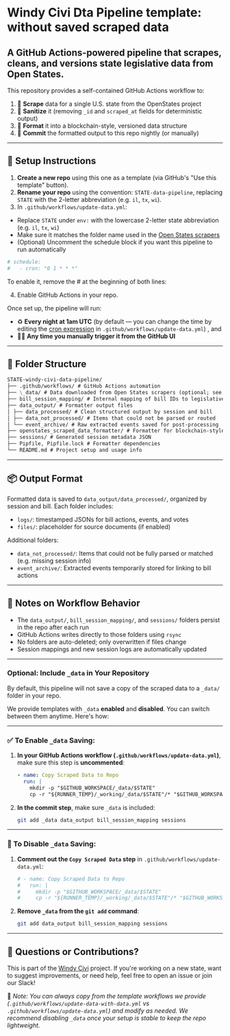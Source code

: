 # Windy Civi Dta Pipeline template: without saved scraped data

## A GitHub Actions-powered pipeline that scrapes, cleans, and versions state legislative data from Open States.

This repository provides a self-contained GitHub Actions workflow to:

1. 🧹 **Scrape** data for a single U.S. state from the OpenStates project
2. 🧼 **Sanitize** it (removing `_id` and `scraped_at` fields for deterministic output)
3. 🧠 **Format** it into a blockchain-style, versioned data structure
4. 📂 **Commit** the formatted output to this repo nightly (or manually)

---

## 🔧 Setup Instructions

1. **Create a new repo** using this one as a template (via GitHub's "Use this template" button).
2. **Rename your repo** using the convention: `STATE-data-pipeline`, replacing `STATE` with the 2-letter abbreviation (e.g. `il`, `tx`, `wi`).
3. In `.github/workflows/update-data.yml`:

- Replace `STATE` under `env:` with the lowercase 2-letter state abbreviation (e.g. `il`, `tx`, `wi`)
- Make sure it matches the folder name used in the [Open States scrapers](https://github.com/openstates/openstates-scrapers/tree/main/scrapers)
- (Optional) Uncomment the schedule block if you want this pipeline to run automatically

```yaml
# schedule:
#   - cron: "0 1 * * *"
```

To enable it, remove the # at the beginning of both lines:

4. Enable GitHub Actions in your repo.

Once set up, the pipeline will run:

- ♻️ **Every night at 1am UTC** (by default — you can change the time by editing the [cron expression](https://crontab.guru/) in `.github/workflows/update-data.yml`)
  , and
- 🧑‍💻 **Any time you manually trigger it from the GitHub UI**

---

## 📁 Folder Structure

```markdown
STATE-windy-civi-data-pipeline/
├── .github/workflows/ # GitHub Actions automation
├── \_data/ # Data downloaded from Open States scrapers (optional; see below to enable/disable)
├── bill_session_mapping/ # Internal mapping of bill IDs to legislative sessions
├── data_output/ # Formatter output files
│ ├── data_processed/ # Clean structured output by session and bill
│ ├── data_not_processed/ # Items that could not be parsed or routed
│ └── event_archive/ # Raw extracted events saved for post-processing
├── openstates_scraped_data_formatter/ # Formatter for blockchain-style output
├── sessions/ # Generated session metadata JSON
├── Pipfile, Pipfile.lock # Formatter dependencies
└── README.md # Project setup and usage info
```

---

## 📦 Output Format

Formatted data is saved to `data_output/data_processed/`, organized by session and bill. Each folder includes:

- `logs/`: timestamped JSONs for bill actions, events, and votes
- `files/`: placeholder for source documents (if enabled)

Additional folders:

- `data_not_processed/`: Items that could not be fully parsed or matched (e.g. missing session info)
- `event_archive/`: Extracted events temporarily stored for linking to bill actions

---

## 🔁 Notes on Workflow Behavior

- The `data_output/`, `bill_session_mapping/`, and `sessions/` folders persist in the repo after each run
- GitHub Actions writes directly to those folders using `rsync`
- No folders are auto-deleted; only overwritten if files change
- Session mappings and new session logs are automatically updated

---

### Optional: Include `_data` in Your Repository

By default, this pipeline will not save a copy of the scraped data to a `_data/` folder in your repo.

We provide templates with `_data` **enabled** and **disabled**. You can switch between them anytime. Here's how:

---

### ✅ To Enable `_data` Saving:

1. **In your GitHub Actions workflow (`.github/workflows/update-data.yml`)**, make sure this step is **uncommented**:

   ```yaml
   - name: Copy Scraped Data to Repo
     run: |
       mkdir -p "$GITHUB_WORKSPACE/_data/$STATE"
       cp -r "${RUNNER_TEMP}/_working/_data/$STATE"/* "$GITHUB_WORKSPACE/_data/$STATE/"
   ```

2. **In the commit step**, make sure `_data` is included:

   ```bash
   git add _data data_output bill_session_mapping sessions
   ```

---

### 🚫 To Disable `_data` Saving:

1. **Comment out the `Copy Scraped Data` step** in `.github/workflows/update-data.yml`:

   ```yaml
   # - name: Copy Scraped Data to Repo
   #   run: |
   #     mkdir -p "$GITHUB_WORKSPACE/_data/$STATE"
   #     cp -r "${RUNNER_TEMP}/_working/_data/$STATE"/* "$GITHUB_WORKSPACE/_data/$STATE/"
   ```

2. **Remove `_data` from the `git add` command**:

   ```bash
   git add data_output bill_session_mapping sessions
   ```

---

## 💬 Questions or Contributions?

This is part of the [Windy Civi](https://github.com/windy-civi) project. If you're working on a new state, want to suggest improvements, or need help, feel free to open an issue or join our Slack!

📝 _Note: You can always copy from the template workflows we provide (`.github/workflows/update-data-with-data.yml` vs `.github/workflows/update-data.yml`) and modify as needed. We recommend disabling `_data` once your setup is stable to keep the repo lightweight._
